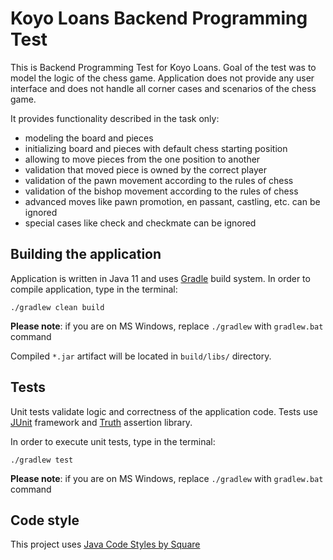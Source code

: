 Koyo Loans Backend Programming Test
===================================

This is Backend Programming Test for Koyo Loans. Goal of the test was to model the logic of the chess game.
Application does not provide any user interface and does not handle all corner cases and scenarios of the chess game.

It provides functionality described in the task only:
- modeling the board and pieces
- initializing board and pieces with default chess starting position
- allowing to move pieces from the one position to another
- validation that moved piece is owned by the correct player
- validation of the pawn movement according to the rules of chess
- validation of the bishop movement according to the rules of chess
- advanced moves like pawn promotion, en passant, castling, etc. can be ignored
- special cases like check and checkmate can be ignored

Building the application
------------------------

Application is written in Java 11 and uses [Gradle](https://gradle.org/) build system. 
In order to compile application, type in the terminal:

```
./gradlew clean build
```

**Please note**: if you are on MS Windows, replace `./gradlew` with `gradlew.bat` command

Compiled `*.jar` artifact will be located in `build/libs/` directory.

Tests
-----

Unit tests validate logic and correctness of the application code.
Tests use [JUnit](https://junit.org/junit4/) framework and [Truth](https://truth.dev/) assertion library.

In order to execute unit tests, type in the terminal:

```
./gradlew test
```

**Please note**: if you are on MS Windows, replace `./gradlew` with `gradlew.bat` command

Code style
----------

This project uses [Java Code Styles by Square](https://github.com/square/java-code-styles)